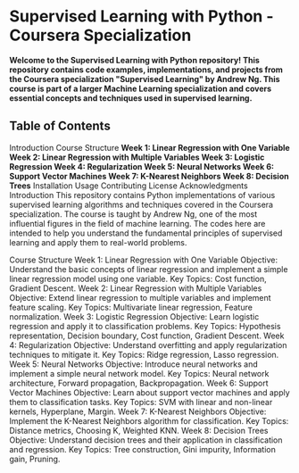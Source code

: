 # Supervised Learning with Python - Coursera Specialization
**Welcome to the Supervised Learning with Python repository! This repository contains code examples, implementations, and projects from the Coursera specialization "Supervised Learning" by Andrew Ng. This course is part of a larger Machine Learning specialization and covers essential concepts and techniques used in supervised learning.**

## Table of Contents
Introduction
Course Structure
**Week 1: Linear Regression with One Variable
Week 2: Linear Regression with Multiple Variables
Week 3: Logistic Regression
Week 4: Regularization
Week 5: Neural Networks
Week 6: Support Vector Machines
Week 7: K-Nearest Neighbors
Week 8: Decision Trees**
Installation
Usage
Contributing
License
Acknowledgments
Introduction
This repository contains Python implementations of various supervised learning algorithms and techniques covered in the Coursera specialization. The course is taught by Andrew Ng, one of the most influential figures in the field of machine learning. The codes here are intended to help you understand the fundamental principles of supervised learning and apply them to real-world problems.

Course Structure
Week 1: Linear Regression with One Variable
Objective: Understand the basic concepts of linear regression and implement a simple linear regression model using one variable.
Key Topics: Cost function, Gradient Descent.
Week 2: Linear Regression with Multiple Variables
Objective: Extend linear regression to multiple variables and implement feature scaling.
Key Topics: Multivariate linear regression, Feature normalization.
Week 3: Logistic Regression
Objective: Learn logistic regression and apply it to classification problems.
Key Topics: Hypothesis representation, Decision boundary, Cost function, Gradient Descent.
Week 4: Regularization
Objective: Understand overfitting and apply regularization techniques to mitigate it.
Key Topics: Ridge regression, Lasso regression.
Week 5: Neural Networks
Objective: Introduce neural networks and implement a simple neural network model.
Key Topics: Neural network architecture, Forward propagation, Backpropagation.
Week 6: Support Vector Machines
Objective: Learn about support vector machines and apply them to classification tasks.
Key Topics: SVM with linear and non-linear kernels, Hyperplane, Margin.
Week 7: K-Nearest Neighbors
Objective: Implement the K-Nearest Neighbors algorithm for classification.
Key Topics: Distance metrics, Choosing K, Weighted KNN.
Week 8: Decision Trees
Objective: Understand decision trees and their application in classification and regression.
Key Topics: Tree construction, Gini impurity, Information gain, Pruning.


